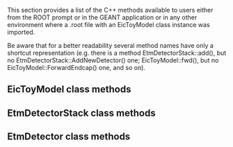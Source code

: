 
This section provides a list of the C++ methods available to users either from the 
ROOT prompt or in the GEANT application or in any other environment where a .root 
file with an EicToyModel class instance was imported.

Be aware that for a better readability several method names have only a shortcut 
representation (e.g. there is a method EtmDetectorStack::add(), but no 
EtmDetectorStack::AddNewDetector() one; EicToyModel::fwd(), but no 
EicToyModel::ForwardEndcap() one, and so on). 

EicToyModel class methods
-------------------------


EtmDetectorStack class methods
------------------------------


EtmDetector class methods
-------------------------